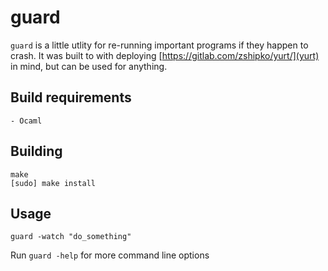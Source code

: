 guard
=====

`guard` is a little utlity for re-running important programs if they happen to crash. It was built to with deploying [https://gitlab.com/zshipko/yurt/](yurt) in mind, but can be used for anything.

## Build requirements

    - Ocaml

## Building

    make
    [sudo] make install

## Usage

    guard -watch "do_something"

Run `guard -help` for more command line options
